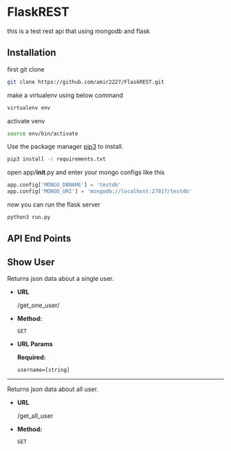 # FlaskREST
this is a test rest api that using mongodb and flask

## Installation
first git clone

```bash
git clone https://github.com/amir2227/FlaskREST.git
```

make a virtualenv using below command

```bash
virtualenv env
```

activate venv


```bash
source env/bin/activate
```


Use the package manager [pip3](https://pip.pypa.io/en/stable/) to install.

```bash
pip3 install -r requirements.txt
```

open app/__init__.py and enter your mongo configs like this

```python
app.config['MONGO_DBNAME'] = 'testdb'
app.config['MONGO_URI'] = 'mongodb://localhost:27017/testdb'
```

now you can run the flask server

```bash
python3 run.py
```
## API End Points
**Show User**
----
  Returns json data about a single user.

* **URL**

  /get_one_user/<username>

* **Method:**

  `GET`
  
*  **URL Params**

   **Required:**
 
   `username=[string]`

----
  Returns json data about all user.

* **URL**

  /get_all_user

* **Method:**

  `GET`
  
